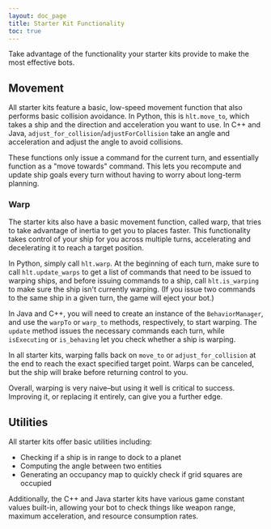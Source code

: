 ```yaml
---
layout: doc_page
title: Starter Kit Functionality
toc: true
---
```


Take advantage of the functionality your starter kits provide to make the most effective bots.

## Movement

All starter kits feature a basic, low-speed movement function that also performs basic collision avoidance. In Python, this is `hlt.move_to`, which takes a ship and the direction and acceleration you want to use. In C++ and Java, `adjust_for_collision`/`adjustForCollision` take an angle and acceleration and adjust the angle to avoid collisions.

These functions only issue a command for the current turn, and essentially function as a "move towards" command. This lets you recompute and update ship goals every turn without having to worry about long-term planning.

### Warp

The starter kits also have a basic movement function, called warp, that tries to take advantage of inertia to get you to places faster. This functionality takes control of your ship for you across multiple turns, accelerating and decelerating it to reach a target position.

In Python, simply call `hlt.warp`. At the beginning of each turn, make sure to call `hlt.update_warps` to get a list of commands that need to be issued to warping ships, and before issuing commands to a ship, call `hlt.is_warping` to make sure the ship isn't currently warping. (If you issue two commands to the same ship in a given turn, the game will eject your bot.)

In Java and C++, you will need to create an instance of the `BehaviorManager`, and use the `warpTo` or `warp_to` methods, respectively, to start warping. The `update` method issues the necessary commands each turn, while `isExecuting` or `is_behaving` let you check whether a ship is warping.

In all starter kits, warping falls back on `move_to` or `adjust_for_collision` at the end to reach the exact specified target point. Warps can be canceled, but the ship will brake before returning control to you.

Overall, warping is very naive–but using it well is critical to success. Improving it, or replacing it entirely, can give you a further edge.

## Utilities

All starter kits offer basic utilities including:

- Checking if a ship is in range to dock to a planet
- Computing the angle between two entities
- Generating an occupancy map to quickly check if grid squares are occupied

Additionally, the C++ and Java starter kits have various game constant values built-in, allowing your bot to check things like weapon range, maximum acceleration, and resource consumption rates.